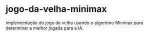 # jogo-da-velha-minimax
Implementação do jogo da velha usando o algoritmo Minimax para determinar a melhor jogada para a IA.
